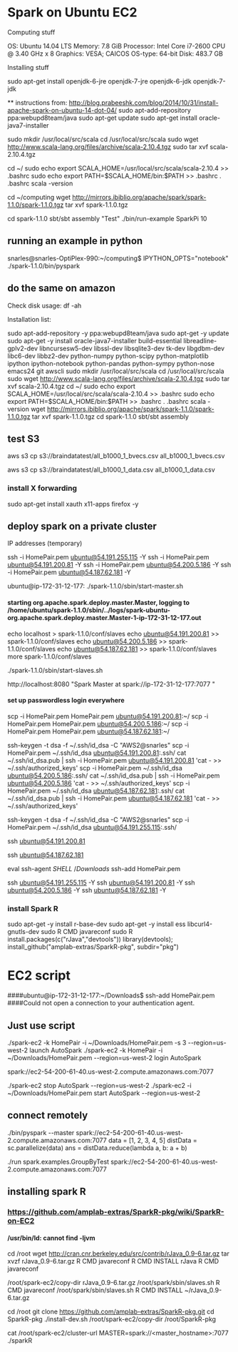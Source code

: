 # Spark on Ubuntu EC2

Computing stuff

OS: Ubuntu 14.04 LTS
Memory: 7.8 GiB
Processor: Intel Core i7-2600 CPU @ 3.40 GHz x 8
Graphics: VESA; CAICOS
OS-type: 64-bit
Disk: 483.7 GB

Installing stuff

sudo apt-get install openjdk-6-jre openjdk-7-jre openjdk-6-jdk openjdk-7-jdk

** instructions from: http://blog.prabeeshk.com/blog/2014/10/31/install-apache-spark-on-ubuntu-14-dot-04/
sudo apt-add-repository ppa:webupd8team/java
sudo apt-get update
sudo apt-get install oracle-java7-installer


sudo mkdir /usr/local/src/scala
cd /usr/local/src/scala
sudo wget http://www.scala-lang.org/files/archive/scala-2.10.4.tgz
sudo tar xvf scala-2.10.4.tgz

cd ~/
sudo echo export SCALA_HOME=/usr/local/src/scala/scala-2.10.4 >> .bashrc
sudo echo export PATH=\$SCALA_HOME/bin:\$PATH >> .bashrc
. .bashrc
scala -version

cd ~/computing
wget http://mirrors.ibiblio.org/apache/spark/spark-1.1.0/spark-1.1.0.tgz
tar xvf spark-1.1.0.tgz 

cd spark-1.1.0
sbt/sbt assembly
"Test"
./bin/run-example SparkPi 10

## running an example in python

snarles@snarles-OptiPlex-990:~/computing$ IPYTHON_OPTS="notebook" ./spark-1.1.0/bin/pyspark

## do the same on amazon

Check disk usage:
df -ah

Installation list:

sudo apt-add-repository -y ppa:webupd8team/java
sudo apt-get -y update
sudo apt-get -y install oracle-java7-installer build-essential libreadline-gplv2-dev libncursesw5-dev libssl-dev libsqlite3-dev tk-dev libgdbm-dev libc6-dev libbz2-dev python-numpy python-scipy python-matplotlib ipython ipython-notebook python-pandas python-sympy python-nose emacs24 git awscli
sudo mkdir /usr/local/src/scala
cd /usr/local/src/scala
sudo wget http://www.scala-lang.org/files/archive/scala-2.10.4.tgz
sudo tar xvf scala-2.10.4.tgz
cd ~/
sudo echo export SCALA_HOME=/usr/local/src/scala/scala-2.10.4 >> .bashrc
sudo echo export PATH=\$SCALA_HOME/bin:\$PATH >> .bashrc
. .bashrc
scala -version
wget http://mirrors.ibiblio.org/apache/spark/spark-1.1.0/spark-1.1.0.tgz
tar xvf spark-1.1.0.tgz 
cd spark-1.1.0
sbt/sbt assembly

## test S3

aws s3 cp s3://braindatatest/all_b1000_1_bvecs.csv all_b1000_1_bvecs.csv

aws s3 cp s3://braindatatest/all_b1000_1_data.csv all_b1000_1_data.csv

### install X forwarding

sudo apt-get install xauth x11-apps firefox -y

## deploy spark on a private cluster

IP addresses (temporary)

ssh -i HomePair.pem ubuntu@54.191.255.115 -Y
ssh -i HomePair.pem ubuntu@54.191.200.81 -Y
ssh -i HomePair.pem ubuntu@54.200.5.186 -Y
ssh -i HomePair.pem ubuntu@54.187.62.181 -Y

ubuntu@ip-172-31-12-177:
./spark-1.1.0/sbin/start-master.sh
####  starting org.apache.spark.deploy.master.Master, logging to /home/ubuntu/spark-1.1.0/sbin/../logs/spark-ubuntu-org.apache.spark.deploy.master.Master-1-ip-172-31-12-177.out
echo localhost > spark-1.1.0/conf/slaves
echo ubuntu@54.191.200.81 >> spark-1.1.0/conf/slaves
echo ubuntu@54.200.5.186 >> spark-1.1.0/conf/slaves
echo ubuntu@54.187.62.181 >> spark-1.1.0/conf/slaves
more spark-1.1.0/conf/slaves

./spark-1.1.0/sbin/start-slaves.sh

http://localhost:8080
"Spark Master at spark://ip-172-31-12-177:7077 "

#### set up passwordless login everywhere

scp -i HomePair.pem HomePair.pem ubuntu@54.191.200.81:~/ scp -i HomePair.pem HomePair.pem ubuntu@54.200.5.186:~/ scp -i HomePair.pem HomePair.pem ubuntu@54.187.62.181:~/

ssh-keygen -t dsa -f ~/.ssh/id_dsa -C "AWS2@snarles" scp -i HomePair.pem ~/.ssh/id_dsa ubuntu@54.191.200.81:.ssh/ cat ~/.ssh/id_dsa.pub | ssh -i HomePair.pem ubuntu@54.191.200.81 'cat - >> ~/.ssh/authorized_keys' scp -i HomePair.pem ~/.ssh/id_dsa ubuntu@54.200.5.186:.ssh/ cat ~/.ssh/id_dsa.pub | ssh -i HomePair.pem ubuntu@54.200.5.186 'cat - >> ~/.ssh/authorized_keys' scp -i HomePair.pem ~/.ssh/id_dsa ubuntu@54.187.62.181:.ssh/ cat ~/.ssh/id_dsa.pub | ssh -i HomePair.pem ubuntu@54.187.62.181 'cat - >> ~/.ssh/authorized_keys'

ssh-keygen -t dsa -f ~/.ssh/id_dsa -C "AWS2@snarles" scp -i HomePair.pem ~/.ssh/id_dsa ubuntu@54.191.255.115:.ssh/

ssh ubuntu@54.191.200.81

ssh ubuntu@54.187.62.181

eval ssh-agent $SHELL ~/Downloads$ ssh-add HomePair.pem

ssh ubuntu@54.191.255.115 -Y ssh ubuntu@54.191.200.81 -Y ssh ubuntu@54.200.5.186 -Y ssh ubuntu@54.187.62.181 -Y

### install Spark R

sudo apt-get -y install r-base-dev
sudo apt-get -y install ess libcurl4-gnutls-dev
sudo R CMD javareconf
sudo R
install.packages(c("rJava","devtools"))
library(devtools); install_github("amplab-extras/SparkR-pkg", subdir="pkg")










# EC2 script


####ubuntu@ip-172-31-12-177:~/Downloads$ ssh-add HomePair.pem 
####Could not open a connection to your authentication agent.

## Just use script

./spark-ec2 -k HomePair -i ~/Downloads/HomePair.pem -s 3 --region=us-west-2 launch AutoSpark
./spark-ec2 -k HomePair -i ~/Downloads/HomePair.pem --region=us-west-2 login AutoSpark

spark://ec2-54-200-61-40.us-west-2.compute.amazonaws.com:7077

./spark-ec2 stop AutoSpark --region=us-west-2
./spark-ec2 -i ~/Downloads/HomePair.pem start AutoSpark --region=us-west-2

## connect remotely

./bin/pyspark --master spark://ec2-54-200-61-40.us-west-2.compute.amazonaws.com:7077
data = [1, 2, 3, 4, 5]
distData = sc.parallelize(data)
ans =  distData.reduce(lambda a, b: a + b)

./run spark.examples.GroupByTest spark://ec2-54-200-61-40.us-west-2.compute.amazonaws.com:7077

## installing spark R

### https://github.com/amplab-extras/SparkR-pkg/wiki/SparkR-on-EC2


#### /usr/bin/ld: cannot find -ljvm
cd /root
wget http://cran.cnr.berkeley.edu/src/contrib/rJava_0.9-6.tar.gz
tar xvzf rJava_0.9-6.tar.gz
R CMD javareconf
R CMD INSTALL rJava
R CMD javareconf

/root/spark-ec2/copy-dir rJava_0.9-6.tar.gz
/root/spark/sbin/slaves.sh R CMD javareconf
/root/spark/sbin/slaves.sh R CMD INSTALL ~/rJava_0.9-6.tar.gz

cd /root
git clone https://github.com/amplab-extras/SparkR-pkg.git
cd SparkR-pkg
./install-dev.sh
/root/spark-ec2/copy-dir /root/SparkR-pkg

cat /root/spark-ec2/cluster-url
MASTER=spark://<master_hostname>:7077 ./sparkR





